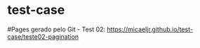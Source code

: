 # test-case
#Pages gerado pelo Git - Test 02: https://micaeljr.github.io/test-case/teste02-pagination
